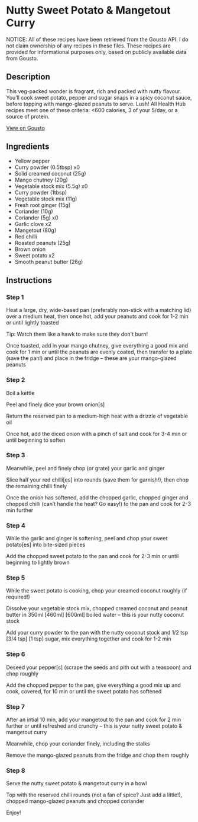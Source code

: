 # Nutty Sweet Potato & Mangetout Curry

NOTICE: All of these recipes have been retrieved from the Gousto API. I do not claim ownership of any recipes in these files. These recipes are provided for informational purposes only, based on publicly available data from Gousto.

## Description

This veg-packed wonder is fragrant, rich and packed with nutty flavour. You’ll cook sweet potato, pepper and sugar snaps in a spicy coconut sauce, before topping with mango-glazed peanuts to serve. Lush! All Health Hub recipes meet one of these criteria: <600 calories, 3 of your 5/day, or a source of protein.

[View on Gousto](https://www.gousto.co.uk/recipes/cookbook/nutty-sweet-potato-sugar-snap-curry)

## Ingredients

- Yellow pepper
- Curry powder (0.5tbsp) x0
- Solid creamed coconut (25g)
- Mango chutney (20g)
- Vegetable stock mix (5.5g) x0
- Curry powder (1tbsp)
- Vegetable stock mix (11g)
- Fresh root ginger (15g)
- Coriander (10g)
- Coriander (5g) x0
- Garlic clove x2
- Mangetout (80g)
- Red chilli
- Roasted peanuts (25g)
- Brown onion
- Sweet potato x2
- Smooth peanut butter (26g)

## Instructions


### Step 1

Heat a large, dry, wide-based pan (preferably non-stick with a matching lid) over a medium heat, then once hot, add your peanuts and cook for 1-2 min or until lightly toasted

Tip: Watch them like a hawk to make sure they don't burn!

Once toasted, add in your mango chutney, give everything a good mix and cook for 1 min or until the peanuts are evenly coated, then transfer to a plate (save the pan!) and place in the fridge – these are your mango-glazed peanuts


### Step 2

Boil a kettle

Peel and finely dice your brown onion[s]

Return the reserved pan to a medium-high heat with a drizzle of vegetable oil

Once hot, add the diced onion with a pinch of salt and cook for 3-4 min or until beginning to soften


### Step 3

Meanwhile, peel and finely chop (or grate) your garlic and ginger

Slice half your red chilli[es]<span class="text-danger"> </span>into rounds (save them for garnish!), then chop the remaining chilli finely

Once the onion has softened, add the chopped garlic, chopped ginger and chopped chilli (can’t handle the heat? Go easy!) to the pan and cook for 2-3 min further


### Step 4

While the garlic and ginger is softening, peel and chop your sweet potato[es] into bite-sized pieces

Add the chopped sweet potato to the pan and cook for 2-3 min or until beginning to lightly brown


### Step 5

While the sweet potato is cooking, chop your creamed coconut roughly (if required!)

Dissolve your vegetable stock mix, chopped creamed coconut and peanut butter in 350ml<span class="text-purple"> [460ml]</span> <span class="text-danger">[600ml] </span>boiled water – this is your nutty coconut stock

Add your curry powder to the pan with the nutty coconut stock and 1/2 tsp<span class="text-danger"> <span class="text-purple">[3/4 tsp] </span>[1 tsp]</span> sugar, mix everything together and cook for 1-2 min


### Step 6

Deseed your pepper[s] (scrape the seeds and pith out with a teaspoon) and chop roughly

Add the chopped pepper to the pan, give everything a good mix up and cook, covered, for 10 min or until the sweet potato has softened


### Step 7

After an intial 10 min, add your mangetout to the pan and cook for 2 min further or until refreshed and crunchy – this is your nutty sweet potato & mangetout curry

Meanwhile, chop your coriander finely, including the stalks

Remove the mango-glazed peanuts from the fridge and chop them roughly

### Step 8

Serve the nutty sweet potato & mangetout curry in a bowl

Top with the reserved chilli rounds (not a fan of spice? Just add a little!), chopped mango-glazed peanuts and chopped coriander

Enjoy!


